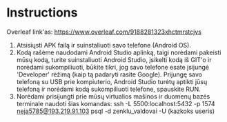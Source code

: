 # Instructions

Overleaf link'as: https://www.overleaf.com/9188281323xhctmrstcjvs

1. Atsisiųsti APK failą ir suinstaliuoti savo telefone (Android OS).
2. Kodą rašėme naudodami Android Studio aplinką, taigi norėdami pakeisti mūsų kodą, turite suinstaliuoti Android Studio, įsikelti kodą iš GIT'o ir norėdami sukompiliuoti,
būkite tikri, jog savo telefone esate įsijungė 'Developer' rėžimą (kaip tą padaryti rasite Google). Prijungę savo telefoną su USB prie kompiuterio, Android Studio turėtų aptikti jūsų telefoną ir norėdami kodą sukompiliuoti telefone,
spauskite RUN. 
3. Norėdami prisijungti prie mūsų virtualios mašinos ir duomenų bazės terminale naudoti šias komandas:
    ssh -L 5500:localhost:5432 -p 1574 neja5785@193.219.91.103
    psql -d zenklu_valdovai -U (kazkoks useris)
